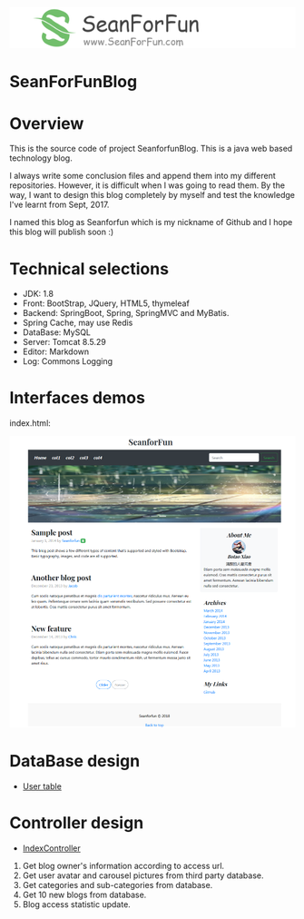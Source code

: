 <p align="center">
  <a href="https://github.com/Seanforfun/SeanForFunBlog">
    <img src="https://github.com/Seanforfun/SeanForFunBlog/blob/master/src/main/resources/static/images/readme/logo.png"></img>
  </a>
</p>

# SeanForFunBlog

Overview
======================================
<p>This is the source code of project SeanforfunBlog. This is a java web based technology blog.</p>
<p>I always write some conclusion files and append them into my different repositories. However, it is difficult when I was going to read them. By the way, I want to design this blog completely by myself and test the knowledge I've learnt from Sept, 2017.</p>
<p>I named this blog as Seanforfun which is my nickname of Github and I hope this blog will publish soon :)</p>

Technical selections
======================================
* JDK: 1.8
* Front: BootStrap, JQuery, HTML5, thymeleaf
* Backend: SpringBoot, Spring, SpringMVC and MyBatis.
* Spring Cache, may use Redis
* DataBase: MySQL
* Server: Tomcat 8.5.29
* Editor: Markdown
* Log: Commons Logging

Interfaces demos
======================================
index.html:
<p align="center">
  <a href="tbd">
    <img src="https://github.com/Seanforfun/SeanForFunBlog/blob/master/src/main/resources/static/images/readme/index.png"></img>
  </a>
</p>

DataBase design
======================================
* <a href="https://github.com/Seanforfun/SeanForFunBlog/tree/master/src/main/java/ca/seanforfun/blog/model/entity/entity/User.java">User table</a>

Controller design
======================================
* <a href="https://github.com/Seanforfun/SeanForFunBlog/blob/master/src/main/java/ca/seanforfun/blog/controller/IndexController.java">IndexController</a>
1. Get blog owner's information according to access url.
2. Get user avatar and carousel pictures from third party database.
3. Get categories and sub-categories from database.
4. Get 10 new blogs from database.
5. Blog access statistic update.

